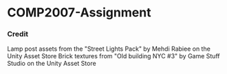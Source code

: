 # COMP2007-Assignment


### Credit
Lamp post assets from the "Street Lights Pack" by Mehdi Rabiee on the Unity Asset Store
Brick textures from "Old building NYC #3" by Game Stuff Studio on the Unity Asset Store
